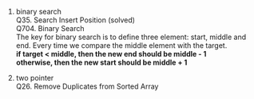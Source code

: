 1. binary search <br>
Q35. Search Insert Position (solved) <br>
Q704. Binary Search <br>
The key for binary search is to define three element: start, middle and end.
Every time we compare the middle element with the target. <br>
<b>if target < middle, then the new end should be middle - 1 </b><br>
<b>otherwise, then the new start should be middle + 1 </b><br>

2. two pointer <br>
Q26. Remove Duplicates from Sorted Array <br>


